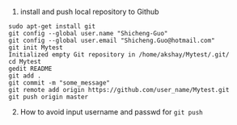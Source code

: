 1. install and push local repository to Github 
```
sudo apt-get install git
git config --global user.name "Shicheng-Guo"
git config --global user.email "Shicheng.Guo@hotmail.com"
git init Mytest
Initialized empty Git repository in /home/akshay/Mytest/.git/
cd Mytest
gedit README
git add .
git commit -m "some_message"
git remote add origin https://github.com/user_name/Mytest.git
git push origin master
```

2. How to avoid input username and passwd for `git push`
```
```

